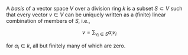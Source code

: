 A *basis* of a vector space $V$ over a division ring $k$ is a subset $S \subset V$ such that every vector $v \in V$ can be uniquely written as a (finite) linear combination of members of $S$, i.e.,

$$
v = \sum_{v_i \in S} \alpha_i v_i 
$$

for $\alpha_i \in k$, all but finitely many of which are zero.
